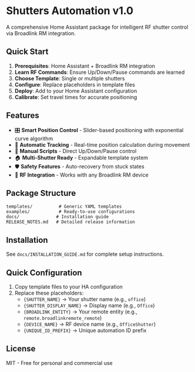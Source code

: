# Shutters Automation v1.0

A comprehensive Home Assistant package for intelligent RF shutter control via Broadlink RM integration.

## Quick Start

1. **Prerequisites**: Home Assistant + Broadlink RM integration
2. **Learn RF Commands**: Ensure Up/Down/Pause commands are learned
3. **Choose Template**: Single or multiple shutters
4. **Configure**: Replace placeholders in template files
5. **Deploy**: Add to your Home Assistant configuration
6. **Calibrate**: Set travel times for accurate positioning

## Features

- 🎛️ **Smart Position Control** - Slider-based positioning with exponential curve algorithm
- 🔄 **Automatic Tracking** - Real-time position calculation during movement
- 📱 **Manual Scripts** - Direct Up/Down/Pause control
- 🏠 **Multi-Shutter Ready** - Expandable template system
- 🛡️ **Safety Features** - Auto-recovery from stuck states
- 📡 **RF Integration** - Works with any Broadlink RM device

## Package Structure

```
templates/          # Generic YAML templates
examples/           # Ready-to-use configurations  
docs/              # Installation guide
RELEASE_NOTES.md   # Detailed release information
```

## Installation

See `docs/INSTALLATION_GUIDE.md` for complete setup instructions.

## Quick Configuration

1. Copy template files to your HA configuration
2. Replace these placeholders:
   - `{SHUTTER_NAME}` → Your shutter name (e.g., `office`)
   - `{SHUTTER_DISPLAY_NAME}` → Display name (e.g., `Office`)
   - `{BROADLINK_ENTITY}` → Your remote entity (e.g., `remote.broadlinkremote_remote`)
   - `{DEVICE_NAME}` → RF device name (e.g., `OfficeShutter`)
   - `{UNIQUE_ID_PREFIX}` → Unique automation ID prefix

## License

MIT - Free for personal and commercial use